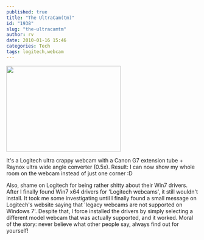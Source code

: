 ```yaml
---
published: true
title: "The UltraCam(tm)"
id: "1938"
slug: "the-ultracamtm"
author: rv
date: 2010-01-16 15:46
categories: Tech
tags: logitech,webcam
---
```

<a href="https://s3.amazonaws.com/cfwblog/uploads/2010/01/img_0352.jpg"><img class="aligncenter size-medium wp-image-1939" title="IMG_0352" src="https://s3.amazonaws.com/cfwblog/uploads/2010/01/img_0352.jpg?w=300" alt="" width="300" height="225" /></a>

It's a Logitech ultra crappy webcam with a Canon G7 extension tube + Raynox ultra wide angle converter (0.5x). Result: I can now show my whole room on the webcam instead of just one corner :D

Also, shame on Logitech for being rather shitty about their Win7 drivers. After I finally found Win7 x64 drivers for 'Logitech webcams', it still wouldn't install. It took me some investigating until I finally found a small message on Logitech's website saying that 'legacy webcams are not supported on Windows 7'. Despite that, I force installed the drivers by simply selecting a different model webcam that was actually supported, and it worked. Moral of the story: never believe what other people say, always find out for yourself!